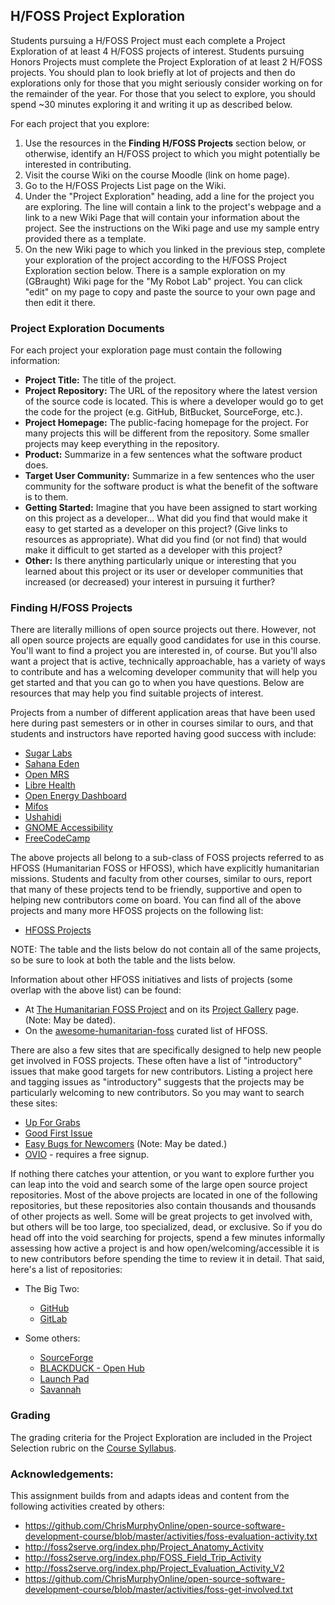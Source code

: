 ## H/FOSS Project Exploration

Students pursuing a H/FOSS Project must each complete a Project Exploration of at least 4 H/FOSS projects of interest. Students pursuing Honors Projects must complete the Project Exploration of at least 2 H/FOSS projects. You should plan to look briefly at lot of projects and then do explorations only for those that you might seriously consider working on for the remainder of the year. For those that you select to explore, you should spend ~30 minutes exploring it and writing it up as described below.

For each project that you explore:
1. Use the resources in the **Finding H/FOSS Projects** section below, or otherwise, identify an H/FOSS project to which you might potentially be interested in contributing.
2. Visit the course Wiki on the course Moodle (link on home page).
3. Go to the H/FOSS Projects List page on the Wiki.
4. Under the "Project Exploration" heading, add a line for the project you are exploring. The line will contain a link to the project's webpage and a link to a new Wiki Page that will contain your information about the project. See the instructions on the Wiki page and use my sample entry provided there as a template.
5. On the new Wiki page to which you linked in the previous step, complete your exploration of the project according to the H/FOSS Project Exploration section below. There is a sample exploration on my (GBraught) Wiki page for the "My Robot Lab" project. You can click "edit" on my page to copy and paste the source to your own page and then edit it there.

### Project Exploration Documents

For each project your exploration page must contain the following information:

- **Project Title:** The title of the project.
- **Project Repository:** The URL of the repository where the latest version of the source code is located. This is where a developer would go to get the code for the project (e.g. GitHub, BitBucket, SourceForge, etc.).
- **Project Homepage:** The public-facing homepage for the project. For many projects this will be different from the repository. Some smaller projects may keep everything in the repository.
- **Product:** Summarize in a few sentences what the software product does.
- **Target User Community:** Summarize in a few sentences who the user community for the software product is what the benefit of the software is to them.
- **Getting Started:** Imagine that you have been assigned to start working on this project as a developer...
What did you find that would make it easy to get started as a developer on this project? (Give links to resources as appropriate).
What did you find (or not find) that would make it difficult to get started as a developer with this project?
- **Other:** Is there anything particularly unique or interesting that you learned about this project or its user or developer communities that increased (or decreased) your interest in pursuing it further?

### Finding H/FOSS Projects

There are literally millions of open source projects out there. However, not all open source projects are equally good candidates for use in this course. You'll want to find a project you are interested in, of course. But you'll also want a project that is active, technically approachable, has a variety of ways to contribute and has a welcoming developer community that will help you get started and that you can go to when you have questions. Below are resources that may help you find suitable projects of interest.

Projects from a number of different application areas that have been used here during past semesters or in other in courses similar to ours, and that students and instructors have reported having good success with include:

- [Sugar Labs](https://www.sugarlabs.org/)
- [Sahana Eden](https://sahanafoundation.org/products/eden/)
- [Open MRS](https://openmrs.org/)
- [Libre Health](https://librehealth.io/)
- [Open Energy Dashboard](https://openenergydashboard.github.io/)
- [Mifos](https://mifos.org/)
- [Ushahidi](https://www.ushahidi.com/)
- [GNOME Accessibility](https://wiki.gnome.org/Accessibility)
- [FreeCodeCamp](https://www.freecodecamp.org/)

The above projects all belong to a sub-class of FOSS projects referred to as HFOSS (Humanitarian FOSS or HFOSS), which have explicitly  humanitarian missions. Students and faculty from other courses, similar to ours, report that many of these projects tend to be friendly, supportive and open to helping new contributors come on board. You can find all of the above projects and many more HFOSS projects on the following list:

- [HFOSS Projects](http://www.foss2serve.org/index.php/HFOSS_Projects)

NOTE: The table and the lists below do not contain all of the same projects, so be sure to look at both the table and the lists below.

Information about other HFOSS initiatives and lists of projects (some overlap with the above list) can be found:

- At [The Humanitarian FOSS Project](http://hfoss.org/) and on its [Project Gallery](http://www.hfoss.org/index.php/project_gallery) page. (Note: May be dated).
- On the [awesome-humanitarian-foss](https://hfoss.etica.ai/) curated list of HFOSS.

There are also a few sites that are specifically designed to help new people get involved in FOSS projects. These often have a list of "introductory" issues that make good targets for new contributors. Listing a project here and tagging issues as "introductory" suggests that the projects may be particularly welcoming to new contributors. So you may want to search these sites:

- [Up For Grabs](https://up-for-grabs.net/#/)
- [Good First Issue](https://goodfirstissue.dev/)
- [Easy Bugs for Newcomers](https://wiki.openhatch.org/wiki/Easy_bugs_for_newcomers) (Note: May be dated.)
- [OVIO](https://ovio.org/) - requires a free signup.

If nothing there catches your attention, or you want to explore further you can leap into the void and search some of the large open source project repositories. Most of the above projects are located in one of the following repositories, but these repositories also contain thousands and thousands of other projects as well. Some will be great projects to get involved with, but others will be too large, too specialized, dead, or exclusive. So if you do head off into the void searching for projects, spend a few minutes informally assessing how active a project is and how open/welcoming/accessible it is to new contributors before spending the time to review it in detail. That said, here's a list of repositories:

- The Big Two:
  - [GitHub](https://github.com/)
  - [GitLab](https://gitlab.com/explore)

- Some others:
  - [SourceForge](https://sourceforge.net/)
  - [BLACKDUCK - Open Hub](https://www.openhub.net/explore/projects)
  - [Launch Pad](https://launchpad.net/)
  - [Savannah](http://savannah.gnu.org/)

### Grading

The grading criteria for the Project Exploration are included in the Project Selection rubric on the [Course Syllabus](syllabus.md).

### Acknowledgements:

This assignment builds from and adapts ideas and content from the following activities created by others:

- https://github.com/ChrisMurphyOnline/open-source-software-development-course/blob/master/activities/foss-evaluation-activity.txt
- http://foss2serve.org/index.php/Project_Anatomy_Activity
- http://foss2serve.org/index.php/FOSS_Field_Trip_Activity
- http://foss2serve.org/index.php/Project_Evaluation_Activity_V2
- https://github.com/ChrisMurphyOnline/open-source-software-development-course/blob/master/activities/foss-get-involved.txt
